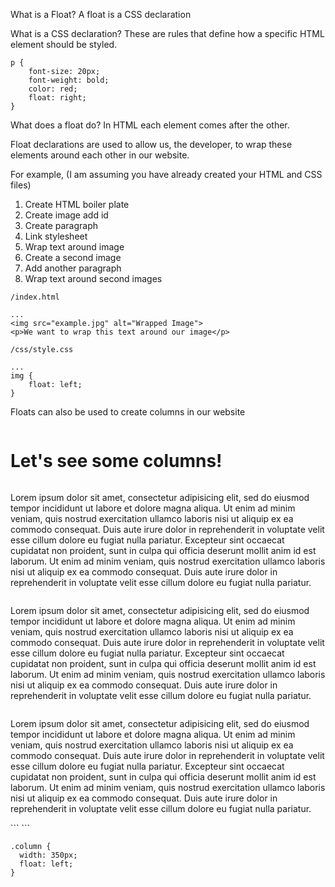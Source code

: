 What is a Float?
A float is a CSS declaration

What is a CSS declaration?
These are rules that define how a specific HTML element should be styled.
```
p {
	font-size: 20px;
	font-weight: bold;
	color: red;
	float: right;
}
```

What does a float do?
In HTML each element comes after the other.

Float declarations are used to allow us, the developer, to wrap these elements around each other in our website.

For example,
(I am assuming you have already created your HTML and CSS files)

1. Create HTML boiler plate
2. Create image add id
3. Create paragraph
4. Link stylesheet
5. Wrap text around image
6. Create a second image
7. Add another paragraph
8. Wrap text around second images

```
/index.html

...
<img src="example.jpg" alt="Wrapped Image">
<p>We want to wrap this text around our image</p>
```

```
/css/style.css

...
img {
	float: left;
}
```

Floats can also be used to create columns in our website

```
```
<!DOCTYPE html>
<html>
  <head>
    <link href="css/styles.css" rel="stylesheet" type="text/css" media="all">
    <title>Columns</title>
  </head>
  <body>
    <h1>Let's see some columns!</h1>
    <div class="column">
      <p>Lorem ipsum dolor sit amet, consectetur adipisicing elit, sed do eiusmod tempor incididunt ut labore et dolore magna aliqua. Ut enim ad minim veniam, quis nostrud exercitation ullamco laboris nisi ut aliquip ex ea commodo consequat. Duis aute irure dolor in reprehenderit in voluptate velit esse cillum dolore eu fugiat nulla pariatur. Excepteur sint occaecat cupidatat non proident, sunt in culpa qui officia deserunt mollit anim id est laborum. Ut enim ad minim veniam, quis nostrud exercitation ullamco laboris nisi ut aliquip ex ea commodo consequat. Duis aute irure dolor in reprehenderit in voluptate velit esse cillum dolore eu fugiat nulla pariatur.</p>
    </div>
    <div class="column">
      <p>Lorem ipsum dolor sit amet, consectetur adipisicing elit, sed do eiusmod tempor incididunt ut labore et dolore magna aliqua. Ut enim ad minim veniam, quis nostrud exercitation ullamco laboris nisi ut aliquip ex ea commodo consequat. Duis aute irure dolor in reprehenderit in voluptate velit esse cillum dolore eu fugiat nulla pariatur. Excepteur sint occaecat cupidatat non proident, sunt in culpa qui officia deserunt mollit anim id est laborum. Ut enim ad minim veniam, quis nostrud exercitation ullamco laboris nisi ut aliquip ex ea commodo consequat. Duis aute irure dolor in reprehenderit in voluptate velit esse cillum dolore eu fugiat nulla pariatur.</p>
    </div>
    <div class="column">
      <p>Lorem ipsum dolor sit amet, consectetur adipisicing elit, sed do eiusmod tempor incididunt ut labore et dolore magna aliqua. Ut enim ad minim veniam, quis nostrud exercitation ullamco laboris nisi ut aliquip ex ea commodo consequat. Duis aute irure dolor in reprehenderit in voluptate velit esse cillum dolore eu fugiat nulla pariatur. Excepteur sint occaecat cupidatat non proident, sunt in culpa qui officia deserunt mollit anim id est laborum. Ut enim ad minim veniam, quis nostrud exercitation ullamco laboris nisi ut aliquip ex ea commodo consequat. Duis aute irure dolor in reprehenderit in voluptate velit esse cillum dolore eu fugiat nulla pariatur.</p>
    </div>
  </body>
</html>
```
```

```
.column {  
  width: 350px;  
  float: left;  
}
```